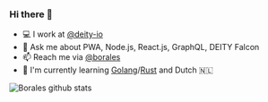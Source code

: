 ### Hi there 👋

- 💻 I work at [@deity-io](https://github.com/deity-io/)
- 💬 Ask me about PWA, Node.js, React.js, GraphQL, DEITY Falcon
- 📫 Reach me via [@borales](https://twitter.com/borales)
- 🌱 I'm currently learning [Golang](https://golang.org/)/[Rust](https://www.rust-lang.org/) and Dutch 🇳🇱

![Borales github stats](https://github-readme-stats.vercel.app/api?username=borales&show_icons=true)
